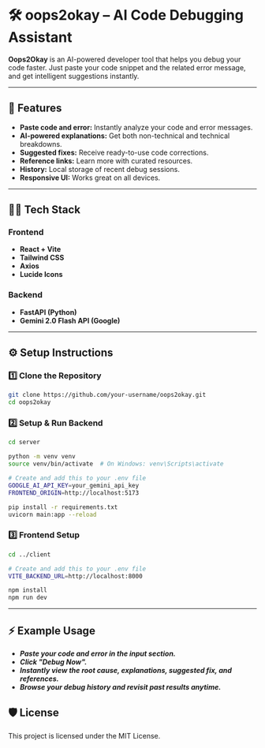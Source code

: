 # 🛠️ oops2okay – AI Code Debugging Assistant

**Oops2Okay** is an AI-powered developer tool that helps you debug your code faster. Just paste your code snippet and the related error message, and get intelligent suggestions instantly.

---

## 🚀 Features

- **Paste code and error:** Instantly analyze your code and error messages.
- **AI-powered explanations:** Get both non-technical and technical breakdowns.
- **Suggested fixes:** Receive ready-to-use code corrections.
- **Reference links:** Learn more with curated resources.
- **History:** Local storage of recent debug sessions.
- **Responsive UI:** Works great on all devices.

---

## 🧑‍💻 Tech Stack

### Frontend

- **React + Vite**
- **Tailwind CSS**
- **Axios**
- **Lucide Icons**

### Backend

- **FastAPI (Python)** 
- **Gemini 2.0 Flash API (Google)** 

---

## ⚙️ Setup Instructions

### 1️⃣ Clone the Repository

```bash
git clone https://github.com/your-username/oops2okay.git
cd oops2okay
```

### 2️⃣ Setup & Run Backend

```bash
cd server

python -m venv venv
source venv/bin/activate  # On Windows: venv\Scripts\activate

# Create and add this to your .env file
GOOGLE_AI_API_KEY=your_gemini_api_key
FRONTEND_ORIGIN=http://localhost:5173

pip install -r requirements.txt
uvicorn main:app --reload
```


### 3️⃣ Frontend Setup

```bash
cd ../client

# Create and add this to your .env file
VITE_BACKEND_URL=http://localhost:8000

npm install
npm run dev
```
---
## ⚡ Example Usage
- **_Paste your code and error in the input section._**
- **_Click "Debug Now"._**
- **_Instantly view the root cause, explanations, suggested fix, and references._**
- **_Browse your debug history and revisit past results anytime._**

## 🛡️ License
This project is licensed under the MIT License.